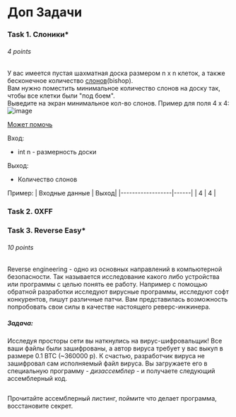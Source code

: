 # Доп Задачи

### Task 1. Слоники*
###### 4 points

У вас имеется пустая шахматная доска размером n x n клеток, а также бесконечное количество [слонов](https://ru.wikipedia.org/wiki/%D0%A1%D0%BB%D0%BE%D0%BD_(%D1%88%D0%B0%D1%85%D0%BC%D0%B0%D1%82%D1%8B))(bishop).  
Вам нужно поместить минимальное количество слонов на доску так, чтобы все клетки были "под боем".  
Выведите на экран минимальное кол-во слонов.
Пример для поля 4 x 4:  
![image](https://user-images.githubusercontent.com/23273750/110202343-781a8780-7e9a-11eb-992f-918e6694a3ca.png)

[Может помочь](https://lichess.org/editor/8/8/8/8/8/8/8/8_w_-_-_0_1)

Вход: 
 - int n - размерность доски

Выход:
 - Количество слонов

Пример:
 | Входные данные  | Выход|
|------------------|------|
| 4 | 4 |


### Task 2. 0XFF


### Task 3. Reverse Easy*
###### 10 points

Reverse engineering - одно из основных направлений в компьютерной безопасности. Так называется исследование какого либо устройства или программы с целью понять ее работу. Например с помощью обратной разработки исследуют вирусные программы, исследуют софт конкурентов, пишут различные патчи. Вам представилась возможность попробовать свои силы в качестве настоящего реверс-инжинера.  

##### Задача:  
Исследуя просторы сети вы наткнулись на вирус-шифровальщик! Все ваши файлы были зашифрованы, а автор вируса требует у вас выкуп в размере 0.1 BTC (~360000 р). К счастью, разработчик вируса не зашифровал сам исполняемый файл вируса. Вы загружаете его в специальную программу - _дизассемблер_ - и получаете следующий ассемблерный код.

```asm

```

Прочитайте ассемблерный листинг, поймите что делает программа, восстановите секрет.
